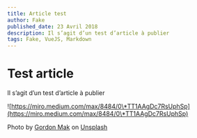 ```yaml
---
title: Article test
author: Fake
published_date: 23 Avril 2018
description: Il s’agit d’un test d’article à publier
tags: Fake, VueJS, Markdown
---
```

# Test article

Il s’agit d’un test d’article à publier

![https://miro.medium.com/max/8484/0\*TT1AAgDc7RsUphSp](https://miro.medium.com/max/8484/0\*TT1AAgDc7RsUphSp)

Photo by [Gordon Mak](https://unsplash.com/@gcmak?utm_source=medium&utm_medium=referral) on [Unsplash](https://unsplash.com?utm_source=medium&utm_medium=referral)
